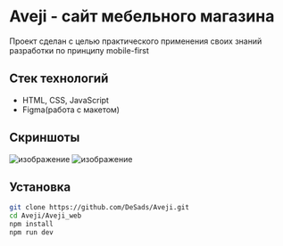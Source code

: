 # Aveji - сайт мебельного магазина 

Проект сделан с целью практического применения своих знаний разработки по принципу mobile-first

## Стек технологий
- HTML, CSS, JavaScript
- Figma(работа с макетом)

## Скриншоты 
![изображение](https://github.com/user-attachments/assets/61146f28-0256-4e5e-a724-10e2372b49de)
![изображение](https://github.com/user-attachments/assets/44eced6a-0511-44d3-962f-7de1aa6fc31c)

## Установка 
```bash
git clone https://github.com/DeSads/Aveji.git
cd Aveji/Aveji_web
npm install
npm run dev
```
